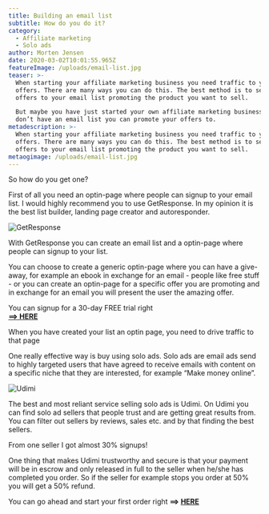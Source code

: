 ```yaml
---
title: Building an email list
subtitle: How do you do it?
category:
  - Affiliate marketing
  - Solo ads
author: Morten Jensen
date: 2020-03-02T10:01:55.965Z
featureImage: /uploads/email-list.jpg
teaser: >-
  When starting your affiliate marketing business you need traffic to your
  offers. There are many ways you can do this. The best method is to send you
  offers to your email list promoting the product you want to sell. 

  But maybe you have just started your own affiliate marketing business and you
  don’t have an email list you can promote your offers to. 
metadescription: >-
  When starting your affiliate marketing business you need traffic to your
  offers. There are many ways you can do this. The best method is to send you
  offers to your email list promoting the product you want to sell. 
metaogimage: /uploads/email-list.jpg
---
```

So how do you get one?

First of all you need an optin-page where people can signup to your email list. I would highly recommend you to use GetResponse. In my opinion it is the best list builder, landing page creator and autoresponder.

![GetResponse](/uploads/getresponse-logo.jpg "GetResponse")

With GetResponse you can create an email list and a optin-page where people can signup to your list.

You can choose to create a generic optin-page where you can have a give-away, for example an ebook in exchange for an email - people like free stuff - or you can create an optin-page for a specific offer you are promoting and in exchange for an email you will present the user the amazing offer.

You can signup for a 30-day FREE trial right\
**[\==> HERE](https://secure.getresponse.com/create_trial/?a=pEkMFNHHwP)**

When you have created your list an optin page, you need to drive traffic to that page

One really effective way is buy using solo ads. Solo ads are email ads send to highly targeted users that have agreed to receive emails with content on a specific niche that they are interested, for example “Make money online”.

![Udimi](/uploads/udimi-logo.png "Udimi")

The best and most reliant service selling solo ads is Udimi. On Udimi you can find solo ad sellers that people trust and are getting great results from. You can filter out sellers by reviews, sales etc. and by that finding the best sellers.

From one seller I got almost 30% signups!

One thing that makes Udimi trustworthy and secure is that your payment will be in escrow and only released in full to the seller when he/she has completed you order. So if the seller for example stops you order at 50% you will get a 50% refund.

You can go ahead and start your first order right **\==> [HERE](https://udimi.com/a/4wx8q)**
